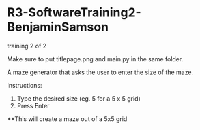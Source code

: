 # R3-SoftwareTraining2-BenjaminSamson
training 2 of 2

Make sure to put titlepage.png and main.py in the same folder.

A maze generator that asks the user to enter the size of the maze.

Instructions:

  1. Type the desired size (eg. 5 for a 5 x 5 grid)
  2. Press Enter
  
  **This will create a maze out of a 5x5 grid
  
  
